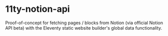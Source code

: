 # 11ty-notion-api

Proof-of-concept for fetching pages / blocks from Notion (via official Notion API beta) with the Eleventy static website builder's global data functionality.
